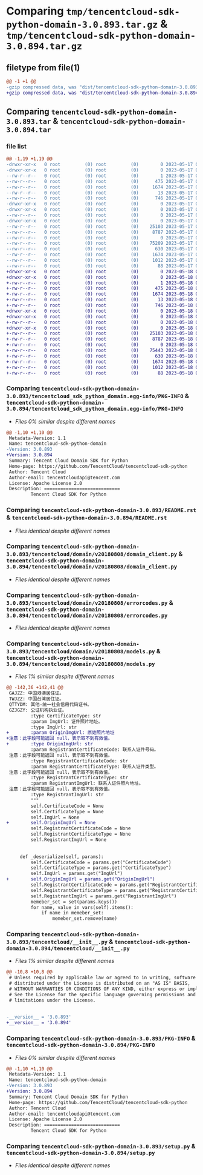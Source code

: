 # Comparing `tmp/tencentcloud-sdk-python-domain-3.0.893.tar.gz` & `tmp/tencentcloud-sdk-python-domain-3.0.894.tar.gz`

## filetype from file(1)

```diff
@@ -1 +1 @@
-gzip compressed data, was "dist/tencentcloud-sdk-python-domain-3.0.893.tar", last modified: Wed May 17 03:29:43 2023, max compression
+gzip compressed data, was "dist/tencentcloud-sdk-python-domain-3.0.894.tar", last modified: Thu May 18 00:24:22 2023, max compression
```

## Comparing `tencentcloud-sdk-python-domain-3.0.893.tar` & `tencentcloud-sdk-python-domain-3.0.894.tar`

### file list

```diff
@@ -1,19 +1,19 @@
-drwxr-xr-x   0 root         (0) root         (0)        0 2023-05-17 03:29:43.000000 tencentcloud-sdk-python-domain-3.0.893/
-drwxr-xr-x   0 root         (0) root         (0)        0 2023-05-17 03:29:43.000000 tencentcloud-sdk-python-domain-3.0.893/tencentcloud_sdk_python_domain.egg-info/
--rw-r--r--   0 root         (0) root         (0)        1 2023-05-17 03:29:43.000000 tencentcloud-sdk-python-domain-3.0.893/tencentcloud_sdk_python_domain.egg-info/dependency_links.txt
--rw-r--r--   0 root         (0) root         (0)      475 2023-05-17 03:29:43.000000 tencentcloud-sdk-python-domain-3.0.893/tencentcloud_sdk_python_domain.egg-info/SOURCES.txt
--rw-r--r--   0 root         (0) root         (0)     1674 2023-05-17 03:29:43.000000 tencentcloud-sdk-python-domain-3.0.893/tencentcloud_sdk_python_domain.egg-info/PKG-INFO
--rw-r--r--   0 root         (0) root         (0)       13 2023-05-17 03:29:43.000000 tencentcloud-sdk-python-domain-3.0.893/tencentcloud_sdk_python_domain.egg-info/top_level.txt
--rw-r--r--   0 root         (0) root         (0)      746 2023-05-17 03:29:43.000000 tencentcloud-sdk-python-domain-3.0.893/README.rst
-drwxr-xr-x   0 root         (0) root         (0)        0 2023-05-17 03:29:43.000000 tencentcloud-sdk-python-domain-3.0.893/tencentcloud/
-drwxr-xr-x   0 root         (0) root         (0)        0 2023-05-17 03:29:43.000000 tencentcloud-sdk-python-domain-3.0.893/tencentcloud/domain/
--rw-r--r--   0 root         (0) root         (0)        0 2023-05-17 03:29:43.000000 tencentcloud-sdk-python-domain-3.0.893/tencentcloud/domain/__init__.py
-drwxr-xr-x   0 root         (0) root         (0)        0 2023-05-17 03:29:43.000000 tencentcloud-sdk-python-domain-3.0.893/tencentcloud/domain/v20180808/
--rw-r--r--   0 root         (0) root         (0)    25103 2023-05-17 03:29:43.000000 tencentcloud-sdk-python-domain-3.0.893/tencentcloud/domain/v20180808/domain_client.py
--rw-r--r--   0 root         (0) root         (0)     8787 2023-05-17 03:29:43.000000 tencentcloud-sdk-python-domain-3.0.893/tencentcloud/domain/v20180808/errorcodes.py
--rw-r--r--   0 root         (0) root         (0)        0 2023-05-17 03:29:43.000000 tencentcloud-sdk-python-domain-3.0.893/tencentcloud/domain/v20180808/__init__.py
--rw-r--r--   0 root         (0) root         (0)    75209 2023-05-17 03:29:43.000000 tencentcloud-sdk-python-domain-3.0.893/tencentcloud/domain/v20180808/models.py
--rw-r--r--   0 root         (0) root         (0)      630 2023-05-17 03:29:43.000000 tencentcloud-sdk-python-domain-3.0.893/tencentcloud/__init__.py
--rw-r--r--   0 root         (0) root         (0)     1674 2023-05-17 03:29:43.000000 tencentcloud-sdk-python-domain-3.0.893/PKG-INFO
--rw-r--r--   0 root         (0) root         (0)     1012 2023-05-17 03:29:43.000000 tencentcloud-sdk-python-domain-3.0.893/setup.py
--rw-r--r--   0 root         (0) root         (0)       88 2023-05-17 03:29:43.000000 tencentcloud-sdk-python-domain-3.0.893/setup.cfg
+drwxr-xr-x   0 root         (0) root         (0)        0 2023-05-18 00:24:22.000000 tencentcloud-sdk-python-domain-3.0.894/
+drwxr-xr-x   0 root         (0) root         (0)        0 2023-05-18 00:24:22.000000 tencentcloud-sdk-python-domain-3.0.894/tencentcloud_sdk_python_domain.egg-info/
+-rw-r--r--   0 root         (0) root         (0)        1 2023-05-18 00:24:22.000000 tencentcloud-sdk-python-domain-3.0.894/tencentcloud_sdk_python_domain.egg-info/dependency_links.txt
+-rw-r--r--   0 root         (0) root         (0)      475 2023-05-18 00:24:22.000000 tencentcloud-sdk-python-domain-3.0.894/tencentcloud_sdk_python_domain.egg-info/SOURCES.txt
+-rw-r--r--   0 root         (0) root         (0)     1674 2023-05-18 00:24:22.000000 tencentcloud-sdk-python-domain-3.0.894/tencentcloud_sdk_python_domain.egg-info/PKG-INFO
+-rw-r--r--   0 root         (0) root         (0)       13 2023-05-18 00:24:22.000000 tencentcloud-sdk-python-domain-3.0.894/tencentcloud_sdk_python_domain.egg-info/top_level.txt
+-rw-r--r--   0 root         (0) root         (0)      746 2023-05-18 00:24:22.000000 tencentcloud-sdk-python-domain-3.0.894/README.rst
+drwxr-xr-x   0 root         (0) root         (0)        0 2023-05-18 00:24:22.000000 tencentcloud-sdk-python-domain-3.0.894/tencentcloud/
+drwxr-xr-x   0 root         (0) root         (0)        0 2023-05-18 00:24:22.000000 tencentcloud-sdk-python-domain-3.0.894/tencentcloud/domain/
+-rw-r--r--   0 root         (0) root         (0)        0 2023-05-18 00:24:22.000000 tencentcloud-sdk-python-domain-3.0.894/tencentcloud/domain/__init__.py
+drwxr-xr-x   0 root         (0) root         (0)        0 2023-05-18 00:24:22.000000 tencentcloud-sdk-python-domain-3.0.894/tencentcloud/domain/v20180808/
+-rw-r--r--   0 root         (0) root         (0)    25103 2023-05-18 00:24:22.000000 tencentcloud-sdk-python-domain-3.0.894/tencentcloud/domain/v20180808/domain_client.py
+-rw-r--r--   0 root         (0) root         (0)     8787 2023-05-18 00:24:22.000000 tencentcloud-sdk-python-domain-3.0.894/tencentcloud/domain/v20180808/errorcodes.py
+-rw-r--r--   0 root         (0) root         (0)        0 2023-05-18 00:24:22.000000 tencentcloud-sdk-python-domain-3.0.894/tencentcloud/domain/v20180808/__init__.py
+-rw-r--r--   0 root         (0) root         (0)    75443 2023-05-18 00:24:22.000000 tencentcloud-sdk-python-domain-3.0.894/tencentcloud/domain/v20180808/models.py
+-rw-r--r--   0 root         (0) root         (0)      630 2023-05-18 00:24:22.000000 tencentcloud-sdk-python-domain-3.0.894/tencentcloud/__init__.py
+-rw-r--r--   0 root         (0) root         (0)     1674 2023-05-18 00:24:22.000000 tencentcloud-sdk-python-domain-3.0.894/PKG-INFO
+-rw-r--r--   0 root         (0) root         (0)     1012 2023-05-18 00:24:22.000000 tencentcloud-sdk-python-domain-3.0.894/setup.py
+-rw-r--r--   0 root         (0) root         (0)       88 2023-05-18 00:24:22.000000 tencentcloud-sdk-python-domain-3.0.894/setup.cfg
```

### Comparing `tencentcloud-sdk-python-domain-3.0.893/tencentcloud_sdk_python_domain.egg-info/PKG-INFO` & `tencentcloud-sdk-python-domain-3.0.894/tencentcloud_sdk_python_domain.egg-info/PKG-INFO`

 * *Files 0% similar despite different names*

```diff
@@ -1,10 +1,10 @@
 Metadata-Version: 1.1
 Name: tencentcloud-sdk-python-domain
-Version: 3.0.893
+Version: 3.0.894
 Summary: Tencent Cloud Domain SDK for Python
 Home-page: https://github.com/TencentCloud/tencentcloud-sdk-python
 Author: Tencent Cloud
 Author-email: tencentcloudapi@tencent.com
 License: Apache License 2.0
 Description: ============================
         Tencent Cloud SDK for Python
```

### Comparing `tencentcloud-sdk-python-domain-3.0.893/README.rst` & `tencentcloud-sdk-python-domain-3.0.894/README.rst`

 * *Files identical despite different names*

### Comparing `tencentcloud-sdk-python-domain-3.0.893/tencentcloud/domain/v20180808/domain_client.py` & `tencentcloud-sdk-python-domain-3.0.894/tencentcloud/domain/v20180808/domain_client.py`

 * *Files identical despite different names*

### Comparing `tencentcloud-sdk-python-domain-3.0.893/tencentcloud/domain/v20180808/errorcodes.py` & `tencentcloud-sdk-python-domain-3.0.894/tencentcloud/domain/v20180808/errorcodes.py`

 * *Files identical despite different names*

### Comparing `tencentcloud-sdk-python-domain-3.0.893/tencentcloud/domain/v20180808/models.py` & `tencentcloud-sdk-python-domain-3.0.894/tencentcloud/domain/v20180808/models.py`

 * *Files 1% similar despite different names*

```diff
@@ -142,36 +142,41 @@
 GAJZZ: 中国港澳居住证。
 TWJZZ: 中国台湾居住证。
 QTTYDM: 其他-统一社会信用代码证书。
 GZJGZY: 公证机构执业证。
         :type CertificateType: str
         :param ImgUrl: 证件照片地址。
         :type ImgUrl: str
+        :param OriginImgUrl: 原始照片地址
+注意：此字段可能返回 null，表示取不到有效值。
+        :type OriginImgUrl: str
         :param RegistrantCertificateCode: 联系人证件号码。
 注意：此字段可能返回 null，表示取不到有效值。
         :type RegistrantCertificateCode: str
         :param RegistrantCertificateType: 联系人证件类型。
 注意：此字段可能返回 null，表示取不到有效值。
         :type RegistrantCertificateType: str
         :param RegistrantImgUrl: 联系人证件照片地址。
 注意：此字段可能返回 null，表示取不到有效值。
         :type RegistrantImgUrl: str
         """
         self.CertificateCode = None
         self.CertificateType = None
         self.ImgUrl = None
+        self.OriginImgUrl = None
         self.RegistrantCertificateCode = None
         self.RegistrantCertificateType = None
         self.RegistrantImgUrl = None
 
 
     def _deserialize(self, params):
         self.CertificateCode = params.get("CertificateCode")
         self.CertificateType = params.get("CertificateType")
         self.ImgUrl = params.get("ImgUrl")
+        self.OriginImgUrl = params.get("OriginImgUrl")
         self.RegistrantCertificateCode = params.get("RegistrantCertificateCode")
         self.RegistrantCertificateType = params.get("RegistrantCertificateType")
         self.RegistrantImgUrl = params.get("RegistrantImgUrl")
         memeber_set = set(params.keys())
         for name, value in vars(self).items():
             if name in memeber_set:
                 memeber_set.remove(name)
```

### Comparing `tencentcloud-sdk-python-domain-3.0.893/tencentcloud/__init__.py` & `tencentcloud-sdk-python-domain-3.0.894/tencentcloud/__init__.py`

 * *Files 1% similar despite different names*

```diff
@@ -10,8 +10,8 @@
 # Unless required by applicable law or agreed to in writing, software
 # distributed under the License is distributed on an "AS IS" BASIS,
 # WITHOUT WARRANTIES OR CONDITIONS OF ANY KIND, either express or implied.
 # See the License for the specific language governing permissions and
 # limitations under the License.
 
 
-__version__ = '3.0.893'
+__version__ = '3.0.894'
```

### Comparing `tencentcloud-sdk-python-domain-3.0.893/PKG-INFO` & `tencentcloud-sdk-python-domain-3.0.894/PKG-INFO`

 * *Files 0% similar despite different names*

```diff
@@ -1,10 +1,10 @@
 Metadata-Version: 1.1
 Name: tencentcloud-sdk-python-domain
-Version: 3.0.893
+Version: 3.0.894
 Summary: Tencent Cloud Domain SDK for Python
 Home-page: https://github.com/TencentCloud/tencentcloud-sdk-python
 Author: Tencent Cloud
 Author-email: tencentcloudapi@tencent.com
 License: Apache License 2.0
 Description: ============================
         Tencent Cloud SDK for Python
```

### Comparing `tencentcloud-sdk-python-domain-3.0.893/setup.py` & `tencentcloud-sdk-python-domain-3.0.894/setup.py`

 * *Files identical despite different names*

